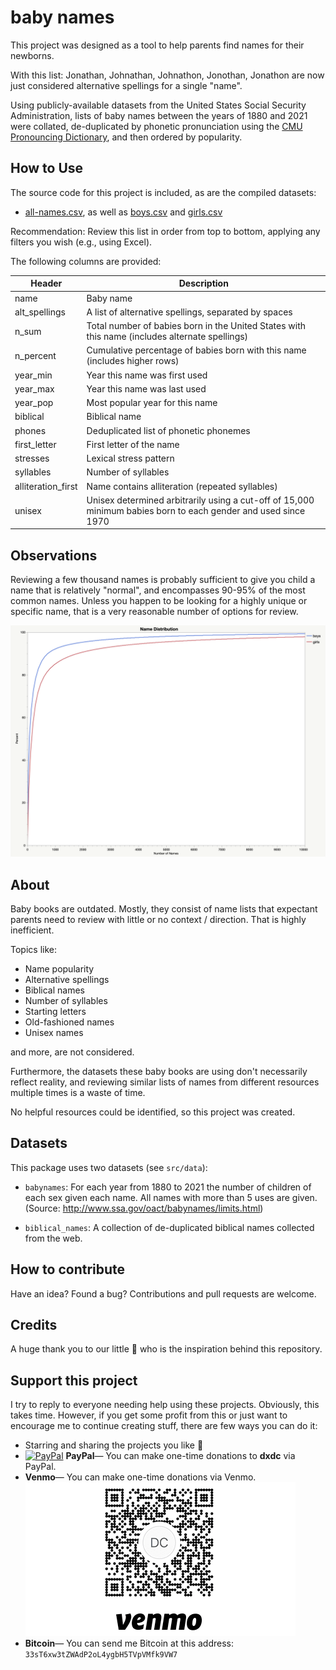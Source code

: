 # baby names

This project was designed as a tool to help parents find names for their newborns.

With this list: Jonathan, Johnathan, Johnathon, Jonothan, Jonathon are now just considered alternative spellings for a single "name".

Using publicly-available datasets from the United States Social Security Administration, lists of baby names between the years of 1880 and 2021 were collated, de-duplicated by phonetic
pronunciation using the [CMU Pronouncing Dictionary](https://en.wikipedia.org/wiki/CMU_Pronouncing_Dictionary), and then ordered by popularity.

## How to Use

The source code for this project is included, as are the compiled datasets:

- [all-names.csv](all-names.csv), as well as [boys.csv](boys.csv) and [girls.csv](girls.csv)

Recommendation: Review this list in order from top to bottom, applying any filters you wish (e.g., using Excel).

The following columns are provided:

| Header             | Description                                                                                                    |
| ------------------ | -------------------------------------------------------------------------------------------------------------- |
| name               | Baby name                                                                                                      |
| alt_spellings      | A list of alternative spellings, separated by spaces                                                           |
| n_sum              | Total number of babies born in the United States with this name (includes alternate spellings)                 |
| n_percent          | Cumulative percentage of babies born with this name (includes higher rows)                                     |
| year_min           | Year this name was first used                                                                                  |
| year_max           | Year this name was last used                                                                                   |
| year_pop           | Most popular year for this name                                                                                |
| biblical           | Biblical name                                                                                                  |
| phones             | Deduplicated list of phonetic phonemes                                                                         |
| first_letter       | First letter of the name                                                                                       |
| stresses           | Lexical stress pattern                                                                                         |
| syllables          | Number of syllables                                                                                            |
| alliteration_first | Name contains alliteration (repeated syllables)                                                                |
| unisex             | Unisex determined arbitrarily using a cut-off of 15,000 minimum babies born to each gender and used since 1970 |

## Observations

Reviewing a few thousand names is probably sufficient to give you child a name that is relatively "normal", and encompasses 90-95% of the most common names.
Unless you happen to be looking for a highly unique or specific name, that is a very reasonable number of options for review.

![](/images/graph.png?raw=true "Baby names distribution")

## About

Baby books are outdated. Mostly, they consist of name lists that expectant parents need to review with little or no context / direction. That is highly inefficient.

Topics like:

- Name popularity
- Alternative spellings
- Biblical names
- Number of syllables
- Starting letters
- Old-fashioned names
- Unisex names

and more, are not considered.

Furthermore, the datasets these baby books are using don't necessarily reflect reality, and reviewing similar lists of names from different resources multiple times is a waste of time.

No helpful resources could be identified, so this project was created.

## Datasets

This package uses two datasets (see `src/data`):

- `babynames`: For each year from 1880 to 2021 the number of children of
  each sex given each name. All names with more than 5 uses are given.
  (Source: http://www.ssa.gov/oact/babynames/limits.html)

- `biblical_names`: A collection of de-duplicated biblical names collected from the web.

## How to contribute

Have an idea? Found a bug? Contributions and pull requests are welcome.

## Credits

A huge thank you to our little :star2: who is the inspiration behind this repository.

## Support this project

I try to reply to everyone needing help using these projects. Obviously, this takes time. However, if you get some profit from this or just want to encourage me to continue creating stuff, there are few ways you can do it:

- Starring and sharing the projects you like :rocket:
- [![PayPal][badge_paypal]][paypal-donations-dxdc] **PayPal**— You can make one-time donations to **dxdc** via PayPal.
- **Venmo**— You can make one-time donations via Venmo.
  ![Venmo QR Code](/images/venmo.png?raw=true "Venmo QR Code")
- **Bitcoin**— You can send me Bitcoin at this address: `33sT6xw3tZWAdP2oL4ygbH5TVpVMfk9VW7`

[badge_paypal]: https://img.shields.io/badge/Donate-PayPal-blue.svg
[paypal-donations-dxdc]: https://paypal.me/ddcaspi

